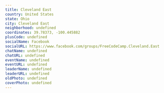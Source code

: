 ```yaml
---
title: Cleveland East
country: United States
state: Ohio
city: Cleveland East
neighborhood: undefined
coordinates: 39.78373, -100.445882
plusCode: undefined
socialName: Facebook
socialURL: https://www.facebook.com/groups/FreeCodeCamp.Cleveland.East
chatName: undefined
chatURL: undefined
eventName: undefined
eventURL: undefined
leaderName: undefined
leaderURL: undefined
oldPhoto: undefined
coverPhoto: undefined
---
```

